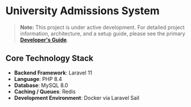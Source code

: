 # University Admissions System

> **Note:** This project is under active development. For detailed project information, architecture, and a setup guide, please see the primary **[Developer's Guide](./docs/00-project-overview-and-guide.md)**.

## Core Technology Stack
- **Backend Framework**: Laravel 11
- **Language**: PHP 8.4
- **Database**: MySQL 8.0
- **Caching / Queues**: Redis
- **Development Environment**: Docker via Laravel Sail 